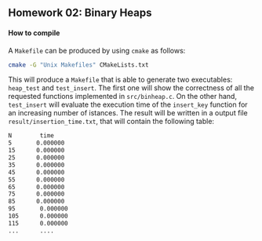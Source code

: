 ## Homework 02: Binary Heaps

#### How to compile

A `Makefile` can be produced by using `cmake` as follows:

```bash
cmake -G "Unix Makefiles" CMakeLists.txt 
```

This will produce a `Makefile` that is able to generate two executables: `heap_test` and `test_insert`. The first one will show the correctness of all the requested functions implemented in `src/binheap.c`. On the other hand,  `test_insert`  will evaluate the execution time of the `insert_key` function for an increasing number of istances. The result will be written in a output file `result/insertion_time.txt`, that will contain the following table:

```bash
N        time
5       0.000000
15      0.000000
25      0.000000
35      0.000000
45      0.000000
55      0.000000
65      0.000000
75      0.000000
85      0.000000
95       0.000000
105      0.000000
115      0.000000
...      ....
 ```